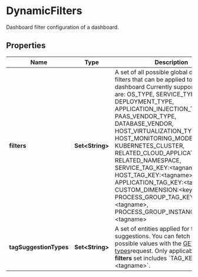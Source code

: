 

# DynamicFilters

Dashboard filter configuration of a dashboard.

## Properties

| Name | Type | Description | Notes |
|------------ | ------------- | ------------- | -------------|
|**filters** | **Set&lt;String&gt;** | A set of all possible global dashboard filters that can be applied to a dashboard   Currently supported values are:    OS_TYPE,  SERVICE_TYPE,  DEPLOYMENT_TYPE,  APPLICATION_INJECTION_TYPE,  PAAS_VENDOR_TYPE,  DATABASE_VENDOR,  HOST_VIRTUALIZATION_TYPE,  HOST_MONITORING_MODE,  KUBERNETES_CLUSTER,  RELATED_CLOUD_APPLICATION,  RELATED_NAMESPACE,  SERVICE_TAG_KEY:&lt;tagname&gt;,  HOST_TAG_KEY:&lt;tagname&gt;,  APPLICATION_TAG_KEY:&lt;tagname&gt;,  CUSTOM_DIMENSION:&lt;key&gt;,  PROCESS_GROUP_TAG_KEY:&lt;tagname&gt;,  PROCESS_GROUP_INSTANCE_TAG_KEY:&lt;tagname&gt; |  |
|**tagSuggestionTypes** | **Set&lt;String&gt;** | A set of entities applied for tag filter suggestions. You can fetch the list of possible values with the [GET all entity types](https://dt-url.net/dw03s7h)request.   Only applicable if the **filters** set includes &#x60;TAG_KEY:&lt;tagname&gt;&#x60;. |  [optional] |



